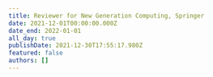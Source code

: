 ```yaml
---
title: Reviewer for New Generation Computing, Springer
date: 2021-12-01T00:00:00.000Z
date_end: 2022-01-01
all_day: true
publishDate: 2021-12-30T17:55:17.980Z
featured: false
authors: []
---
```

